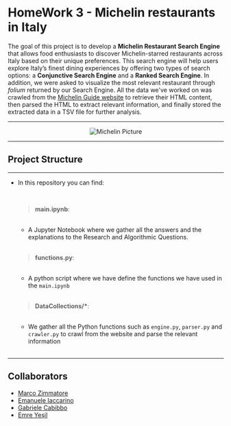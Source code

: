# **HomeWork 3 - Michelin restaurants in Italy**
The goal of this project is to develop a **Michelin Restaurant Search Engine** that allows food enthusiasts to discover Michelin-starred restaurants across Italy based on their unique preferences. This search engine will help users explore Italy’s finest dining experiences by offering two types of search options: a **Conjunctive Search Engine** and a **Ranked Search Engine**. In addition, we were asked to visualize the most relevant restaurant through *folium* returned by our Search Engine.
All the data we've worked on was crawled from the [Michelin Guide website](https://guide.michelin.com/en/it/restaurants) to retrieve their HTML content, then parsed the HTML to extract relevant information, and finally stored the extracted data in a TSV file for further analysis.
___
<div style="text-align: center;">
  <img src="https://camo.githubusercontent.com/b6ea01a634e081edbcb6c43ccf1284bc9280e42a07712f8c766a980c69dc5d29/68747470733a2f2f612e73746f7279626c6f6b2e636f6d2f662f3132353537362f3234343878313232302f333237626232346433322f6865726f5f7570646174655f6d696368656c696e2e6a70672f6d2f3132323478302f66696c746572733a666f726d6174287765627029" alt="Michelin Picture"/>
</div>

____

## **Project Structure**
___
- In this repository you can find:

    <br>


  > __main.ipynb__:
  
    <br>

    
    - A Jupyter Notebook where we gather all the answers and the explanations to the Research and Algorithmic Questions.
 
    <br>
     
  > __functions.py__:
    
    <br>

    - A python script where we have define the functions we have used in the `main.ipynb`
    
    <br>

  > __DataCollections/*__:

    <br>

    - We gather all the Python functions such as `engine.py`, `parser.py` and `crawler.py` to crawl from the website and parse the relevant information 
     
    <br>

___
## **Collaborators**
- [Marco Zimmatore](https://github.com/zimmy11)
- [Emanuele Iaccarino](https://github.com/emanueleiacca)
- [Gabriele Cabibbo](https://github.com/cabibbo2196717)
- [Emre Yeşil](https://github.com/1emreyesil)
